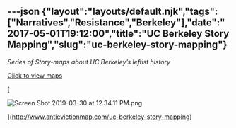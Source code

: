 ---json
{"layout":"layouts/default.njk","tags":["Narratives","Resistance","Berkeley"],"date":"2017-05-01T19:12:00","title":"UC Berkeley Story Mapping","slug":"uc-berkeley-story-mapping"}
---

_Series of Story-maps about UC Berkeley’s leftist history_

[Click to view maps](https://antievictionmapd.maps.arcgis.com/apps/Cascade/index.html?appid=d46e0718b742409f816390721cca5d4c)

[

![Screen Shot 2019-03-30 at 12.34.11 PM.png](https://images.squarespace-cdn.com/content/v1/52b7d7a6e4b0b3e376ac8ea2/1553974465858-1IYHXMTUXF9S7X7E0URU/ke17ZwdGBToddI8pDm48kFXwaGySEiNnNahW4xmyWiQUqsxRUqqbr1mOJYKfIPR7LoDQ9mXPOjoJoqy81S2I8N_N4V1vUb5AoIIIbLZhVYxCRW4BPu10St3TBAUQYVKcVPkHSYKsTNupMrgrMokGrrC2Y0GVj8NomydpSyLpx-AVkSfr-8Z6dtSP5RzxBF2Z/Screen+Shot+2019-03-30+at+12.34.11+PM.png)

](http://www.antievictionmap.com/uc-berkeley-story-mapping)